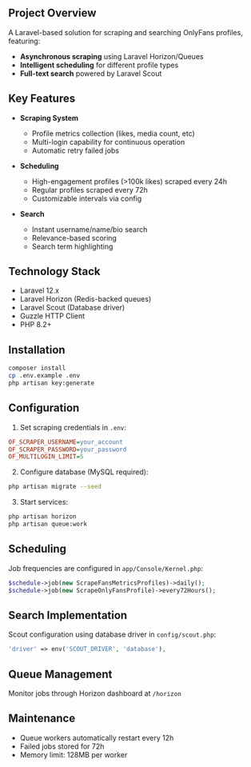## Project Overview
A Laravel-based solution for scraping and searching OnlyFans profiles, featuring:
- **Asynchronous scraping** using Laravel Horizon/Queues
- **Intelligent scheduling** for different profile types
- **Full-text search** powered by Laravel Scout

## Key Features
- **Scraping System**
  - Profile metrics collection (likes, media count, etc)
  - Multi-login capability for continuous operation
  - Automatic retry failed jobs

- **Scheduling**
  - High-engagement profiles (>100k likes) scraped every 24h
  - Regular profiles scraped every 72h
  - Customizable intervals via config

- **Search**
  - Instant username/name/bio search
  - Relevance-based scoring
  - Search term highlighting

## Technology Stack
- Laravel 12.x
- Laravel Horizon (Redis-backed queues)
- Laravel Scout (Database driver)
- Guzzle HTTP Client
- PHP 8.2+

## Installation
```bash
composer install
cp .env.example .env
php artisan key:generate
```

## Configuration
1. Set scraping credentials in `.env`:
```ini
OF_SCRAPER_USERNAME=your_account
OF_SCRAPER_PASSWORD=your_password
OF_MULTILOGIN_LIMIT=5
```

2. Configure database (MySQL required):
```bash
php artisan migrate --seed
```

3. Start services:
```bash
php artisan horizon
php artisan queue:work
```

## Scheduling
Job frequencies are configured in `app/Console/Kernel.php`:
```php
$schedule->job(new ScrapeFansMetricsProfiles)->daily();
$schedule->job(new ScrapeOnlyFansProfile)->every72Hours();
```

## Search Implementation
Scout configuration using database driver in `config/scout.php`:
```php
'driver' => env('SCOUT_DRIVER', 'database'),
```

## Queue Management
Monitor jobs through Horizon dashboard at `/horizon`

## Maintenance
- Queue workers automatically restart every 12h
- Failed jobs stored for 72h
- Memory limit: 128MB per worker
